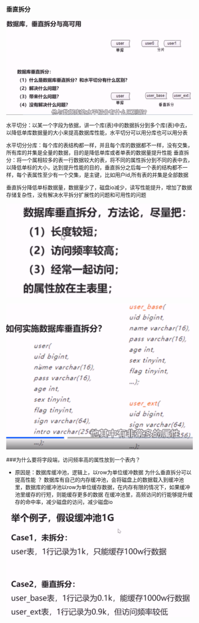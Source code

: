 
### 垂直拆分

![](https://raw.githubusercontent.com/corykingsf/hack-system-design-pixel/main/imgSnipaste_2021-06-28_14-59-12.png)


水平切分：以某一个字段为依据，讲一个库(表)中的数据拆分到多个库(表)中去，以降低单库数据量的大小来提高数据库性能，水平切分可以用分库也可以用分表


水平切分分库：每个库的表结构都一样，并且每个库的数据都不一样，没有交集，所有库的并集是全量的数据，目的是降低单库或者单表的数据量提升性能
垂直拆分：将一个属相较多的表一行数据较大的表，将不同的属性拆分到不同的表中去，以降低单标的大小，达到提升性能的目的，垂直拆分之后每一个表的结构都不一样，每个表属性至少有一个交集，是主键，比如用户id,所有表的并集是全部数据


垂直拆分降低单标数据量，数据量少了，磁盘io减少，读写性能提升，增加了数据存储复杂性，没有解决水平拆分扩展性的问题和可用性的问题




![](https://raw.githubusercontent.com/corykingsf/hack-system-design-pixel/main/imgSnipaste_2021-06-28_15-14-12.png)




![](https://raw.githubusercontent.com/corykingsf/hack-system-design-pixel/main/imgSnipaste_2021-06-28_15-14-54.png)


###为什么要将字段端，访问频率高的属性放到一个表内？
- 原因是：数据库缓冲池，逻辑上，以row为单位缓冲数据
为什么垂直拆分可以提高性能 ？  数据库有自己的内存缓冲池，会将磁盘上的数据载入到缓冲池里，数据库的缓冲池以row为单位缓存数据，在内存有限的情况下，如果缓冲池里缓存的行短，则能缓存更多的数据
在缓冲池里，高频访问的行能够提升缓存的命中率，减少磁盘的访问，减少磁盘io

![](https://raw.githubusercontent.com/corykingsf/hack-system-design-pixel/main/imgSnipaste_2021-06-28_15-24-43.png)



